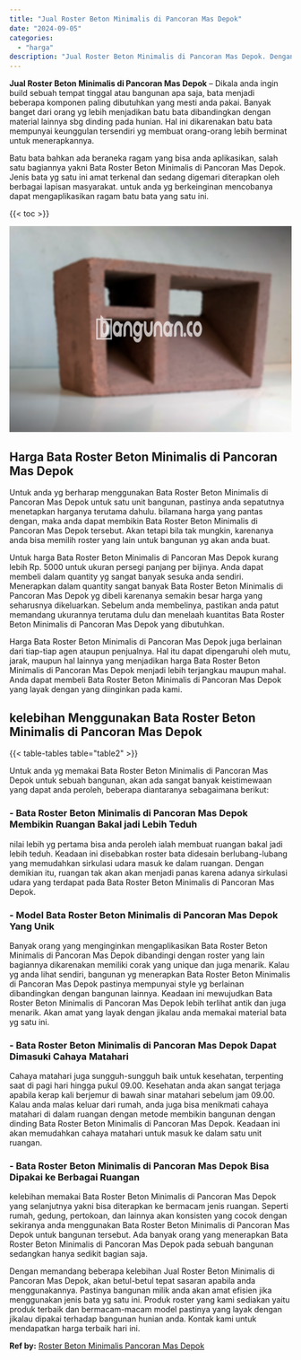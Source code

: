 ```yaml
---
title: "Jual Roster Beton Minimalis di Pancoran Mas Depok"
date: "2024-09-05"
categories: 
  - "harga"
description: "Jual Roster Beton Minimalis di Pancoran Mas Depok. Dengan memandang beberapa kelebihan Jual Roster Beton Minimalis di Pancoran Mas Depok, akan betul-betul te..."
---
```


**Jual Roster Beton Minimalis di Pancoran Mas Depok** – Dikala anda ingin build sebuah tempat tinggal atau bangunan apa saja, bata menjadi beberapa komponen paling dibutuhkan yang mesti anda pakai. Banyak banget dari orang yg lebih menjadikan batu bata dibandingkan dengan material lainnya sbg dinding pada hunian. Hal ini dikarenakan batu bata mempunyai keunggulan tersendiri yg membuat orang-orang lebih berminat untuk menerapkannya.

Batu bata bahkan ada beraneka ragam yang bisa anda aplikasikan, salah satu bagiannya yakni Bata Roster Beton Minimalis di Pancoran Mas Depok. Jenis bata yg satu ini amat terkenal dan sedang digemari diterapkan oleh berbagai lapisan masyarakat. untuk anda yg berkeinginan mencobanya dapat mengaplikasikan ragam batu bata yang satu ini.

{{< toc >}}

![Jual Roster Beton Minimalis di Pancoran Mas Depok](/images/bata-roster-minimalis-35.png)

## Harga Bata Roster Beton Minimalis di Pancoran Mas Depok

Untuk anda yg berharap menggunakan Bata Roster Beton Minimalis di Pancoran Mas Depok untuk satu unit bangunan, pastinya anda sepatutnya menetapkan harganya terutama dahulu. bilamana harga yang pantas dengan, maka anda dapat membikin Bata Roster Beton Minimalis di Pancoran Mas Depok tersebut. Akan tetapi bila tak mungkin, karenanya anda bisa memilih roster yang lain untuk bangunan yg akan anda buat.

Untuk harga Bata Roster Beton Minimalis di Pancoran Mas Depok kurang lebih Rp. 5000 untuk ukuran persegi panjang per bijinya. Anda dapat membeli dalam quantity yg sangat banyak sesuka anda sendiri. Menerapkan dalam quantity sangat banyak Bata Roster Beton Minimalis di Pancoran Mas Depok yg dibeli karenanya semakin besar harga yang seharusnya dikeluarkan. Sebelum anda membelinya, pastikan anda patut memandang ukurannya terutama dulu dan menelaah kuantitas Bata Roster Beton Minimalis di Pancoran Mas Depok yang dibutuhkan.

Harga Bata Roster Beton Minimalis di Pancoran Mas Depok juga berlainan dari tiap-tiap agen ataupun penjualnya. Hal itu dapat dipengaruhi oleh mutu, jarak, maupun hal lainnya yang menjadikan harga Bata Roster Beton Minimalis di Pancoran Mas Depok menjadi lebih terjangkau maupun mahal. Anda dapat membeli Bata Roster Beton Minimalis di Pancoran Mas Depok yang layak dengan yang diinginkan pada kami.

## kelebihan Menggunakan Bata Roster Beton Minimalis di Pancoran Mas Depok

{{< table-tables table="table2" >}}

Untuk anda yg memakai Bata Roster Beton Minimalis di Pancoran Mas Depok untuk sebuah bangunan, akan ada sangat banyak keistimewaan yang dapat anda peroleh, beberapa diantaranya sebagaimana berikut:

### \- Bata Roster Beton Minimalis di Pancoran Mas Depok Membikin Ruangan Bakal jadi Lebih Teduh

nilai lebih yg pertama bisa anda peroleh ialah membuat ruangan bakal jadi lebih teduh. Keadaan ini disebabkan roster bata didesain berlubang-lubang yang memudahkan sirkulasi udara masuk ke dalam ruangan. Dengan demikian itu, ruangan tak akan akan menjadi panas karena adanya sirkulasi udara yang terdapat pada Bata Roster Beton Minimalis di Pancoran Mas Depok.

### \- Model Bata Roster Beton Minimalis di Pancoran Mas Depok Yang Unik

Banyak orang yang menginginkan mengaplikasikan Bata Roster Beton Minimalis di Pancoran Mas Depok dibandingi dengan roster yang lain bagiannya dikarenakan memiliki corak yang unique dan juga menarik. Kalau yg anda lihat sendiri, bangunan yg menerapkan Bata Roster Beton Minimalis di Pancoran Mas Depok pastinya mempunyai style yg berlainan dibandingkan dengan bangunan lainnya. Keadaan ini mewujudkan Bata Roster Beton Minimalis di Pancoran Mas Depok lebih terlihat antik dan juga menarik. Akan amat yang layak dengan jikalau anda memakai material bata yg satu ini.

### \- Bata Roster Beton Minimalis di Pancoran Mas Depok Dapat Dimasuki Cahaya Matahari

Cahaya matahari juga sungguh-sungguh baik untuk kesehatan, terpenting saat di pagi hari hingga pukul 09.00. Kesehatan anda akan sangat terjaga apabila kerap kali berjemur di bawah sinar matahari sebelum jam 09.00. Kalau anda malas keluar dari rumah, anda juga bisa menikmati cahaya matahari di dalam ruangan dengan metode membikin bangunan dengan dinding Bata Roster Beton Minimalis di Pancoran Mas Depok. Keadaan ini akan memudahkan cahaya matahari untuk masuk ke dalam satu unit ruangan.

### \- Bata Roster Beton Minimalis di Pancoran Mas Depok Bisa Dipakai ke Berbagai Ruangan

kelebihan memakai Bata Roster Beton Minimalis di Pancoran Mas Depok yang selanjutnya yakni bisa diterapkan ke bermacam jenis ruangan. Seperti rumah, gedung, pertokoan, dan lainnya akan konsisten yang cocok dengan sekiranya anda menggunakan Bata Roster Beton Minimalis di Pancoran Mas Depok untuk bangunan tersebut. Ada banyak orang yang menerapkan Bata Roster Beton Minimalis di Pancoran Mas Depok pada sebuah bangunan sedangkan hanya sedikit bagian saja.

Dengan memandang beberapa kelebihan Jual Roster Beton Minimalis di Pancoran Mas Depok, akan betul-betul tepat sasaran apabila anda menggunakannya. Pastinya bangunan milik anda akan amat efisien jika menggunakan jenis bata yg satu ini. Produk roster yang kami sediakan yaitu produk terbaik dan bermacam-macam model pastinya yang layak dengan jikalau dipakai terhadap bangunan hunian anda. Kontak kami untuk mendapatkan harga terbaik hari ini.

**Ref by:** [Roster Beton Minimalis Pancoran Mas Depok](https://id.wikipedia.org/wiki/Roster)
